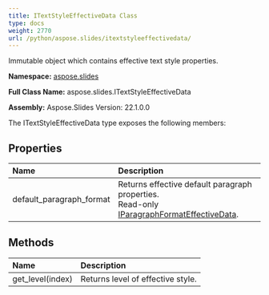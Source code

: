 ```yaml
---
title: ITextStyleEffectiveData Class
type: docs
weight: 2770
url: /python/aspose.slides/itextstyleeffectivedata/
---
```


Immutable object which contains effective text style properties.

**Namespace:** [aspose.slides](/python/aspose.slides/)

**Full Class Name:** aspose.slides.ITextStyleEffectiveData

**Assembly:**  Aspose.Slides Version: 22.1.0.0

The ITextStyleEffectiveData type exposes the following members:
## **Properties**
|**Name**|**Description**|
| :- | :- |
|default_paragraph_format|Returns effective default paragraph properties.<br/>            Read-only [IParagraphFormatEffectiveData](/python/aspose.slides/iparagraphformateffectivedata/).|
## **Methods**
|**Name**|**Description**|
| :- | :- |
|get_level(index)|Returns level of effective style.|

